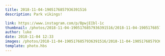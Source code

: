 ```yaml
---
title: 2018-11-04-1905176857936391516
description: Park vikings!

link: https://www.instagram.com/p/BpwjEIbl-1c
thumbnail: /photos/2018-11-04-1905176857936391516/2018-11-04-1905176857936391516.jpg
author: luke
date: 2018-11-04 12:33
images: /photos/2018-11-04-1905176857936391516/2018-11-04-1905176857936391516.jpg
template: photo.hbs
---
```

